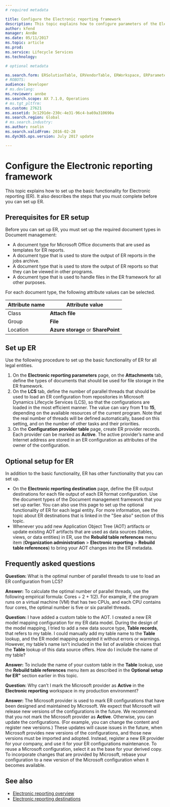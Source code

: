 ```yaml
---
# required metadata

title: Configure the Electronic reporting framework
description: This topic explains how to configure parameters of the Electronic reporting (ER) framework.
author: kfend
manager: AnnBe
ms.date: 05/11/2017
ms.topic: article
ms.prod: 
ms.service: Lifecycle Services
ms.technology: 

# optional metadata

ms.search.form: ERSolutionTable, ERVendorTable, ERWorkspace, ERParameters, ERFormatDestinationTable
# ROBOTS: 
audience: Developer
# ms.devlang: 
ms.reviewer: annbe
ms.search.scope: AX 7.1.0, Operations
# ms.tgt_pltfrm: 
ms.custom: 27621
ms.assetid: 3c1291de-230c-4e31-96c4-ba69a310690a
ms.search.region: Global
# ms.search.industry: 
ms.author: nselin
ms.search.validFrom: 2016-02-28
ms.dyn365.ops.version: July 2017 update

---
```


# Configure the Electronic reporting framework
This topic explains how to set up the basic functionality for Electronic reporting (ER). It also describes the steps that you must complete before you can set up ER.

## Prerequisites for ER setup
Before you can set up ER, you must set up the required document types in Document management:

- A document type for Microsoft Office documents that are used as templates for ER reports.
- A document type that is used to store the output of ER reports in the jobs archive.
- A document type that is used to store the output of ER reports so that they can be viewed in other programs.
- A document type that is used to handle files in the ER framework for all other purposes.

For each document type, the following attribute values can be selected.

Attribute name | Attribute value
---------------|----------------
Class | **Attach file**
Group | **File**
Location | **Azure storage** or **SharePoint**

## Set up ER
Use the following procedure to set up the basic functionality of ER for all legal entities.

1.	On the **Electronic reporting parameters** page, on the **Attachments** tab, define the types of documents that should be used for file storage in the ER framework.
2. On the **LCS** tab, define the number of parallel threads that should be used to load an ER configuration from repositories in Microsoft Dynamics Lifecycle Services (LCS), so that the configurations are loaded in the most efficient manner. The value can vary from **1** to **15**, depending on the available resources of the current program. Note that the real number of threads will be defined automatically, based on this setting, and on the number of other tasks and their priorities.
3.	On the **Configuration provider table** page, create ER provider records. Each provider can be marked as **Active**. The active provider’s name and Internet address are stored in an ER configuration as attributes of the owner of the configuration.

## Optional setup for ER
In addition to the basic functionality, ER has other functionality that you can set up.

- On the **Electronic reporting destination** page, define the ER output destinations for each file output of each ER format configuration. Use the document types of the Document management framework that you set up earlier. You can also use this page to set up the optional functionality of ER for each legal entity. For more information, see the topic about ER destinations that is linked in the "See also" section of this topic.
- Whenever you add new Application Object Tree (AOT) artifacts or update existing AOT artifacts that are used as data sources (tables, views, or data entities) in ER, use the **Rebuild table references** menu item (**Organization administration** > **Electronic reporting** > **Rebuild table references**) to bring your AOT changes into the ER metadata.

## Frequently asked questions
**Question:** What is the optimal number of parallel threads to use to load an ER configuration from LCS?

**Answer:** To calculate the optimal number of parallel threads, use the following empirical formula: Cores ÷ 2 + 1(2). For example, if the program runs on a virtual machine (VM) that has two CPUs, and each CPU contains four cores, the optimal number is five or six parallel threads.

**Question:** I have added a custom table to the AOT. I created a new ER model mapping configuration for my ER data model. During the design of the model mapping, I tried to add a new data source type, **Table records**, that refers to my table. I could manually add my table name to the **Table** lookup, and the ER model mapping accepted it without errors or warnings. However, my table’s name isn't included in the list of available choices that the **Table** lookup of this data source offers. How do I include the name of my table?

**Answer:** To include the name of your custom table in the **Table** lookup, use the **Rebuild table references** menu item as described in the **Optional setup for ER"** section earlier in this topic.

**Question:** Why can’t I mark the Microsoft provider as **Active** in the **Electronic reporting** workspace in my production environment?

**Answer:** The Microsoft provider is used to mark ER configurations that have been designed and maintained by Microsoft. We expect that Microsoft will release new versions of the configurations in the future. We recommend that you not mark the Microsoft provider as **Active**. Otherwise, you can update the configurations. (For example, you can change the content and register new versions.) These updates will cause issues in the future, when Microsoft provides new versions of the configurations, and those new versions must be imported and adopted. Instead, register a new ER provider for your company, and use it for your ER configurations maintenance. To reuse a Microsoft configuration, select it as the base for your derived copy. To incorporate changes that are provided by Microsoft, rebase your configuration to a new version of the Microsoft configuration when it becomes available.

## See also

- [Electronic reporting overview](https://docs.microsoft.com/en-us/dynamics365/unified-operations/dev-itpro/analytics/general-electronic-reporting)
- [Electronic reporting destinations](https://docs.microsoft.com/en-us/dynamics365/unified-operations/dev-itpro/analytics/electronic-reporting-destinations)
